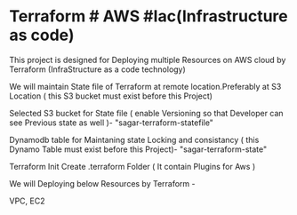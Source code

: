 # Terraform # AWS #Iac(Infrastructure as code)
This project is designed for Deploying multiple Resources on AWS cloud by Terraform (InfraStructure as a code technology)

We will maintain State file of Terraform at remote location.Preferably at S3 Location ( this S3 bucket must exist before this Project)

Selected S3 bucket for State file ( enable Versioning so that Developer can see Previous state as well )-
"sagar-terraform-statefile"

Dynamodb table for Maintaning state Locking and consistancy ( this Dynamo Table must exist before this Project)-
"sagar-terraform-state"

Terraform Init Create .terraform Folder ( It contain Plugins for Aws )

We will Deploying below Resources by Terraform - 

VPC,
EC2
